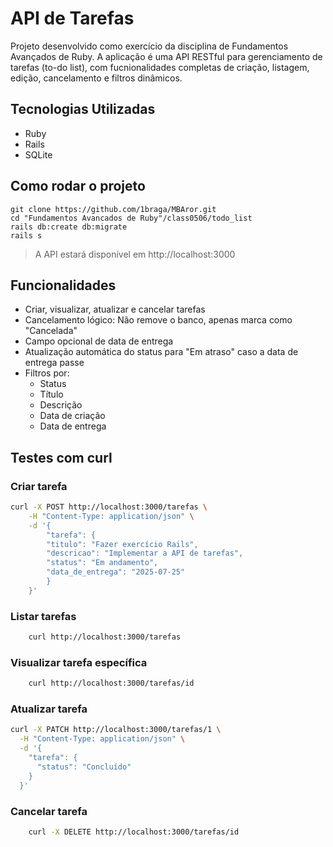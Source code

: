 # API de Tarefas
Projeto desenvolvido como exercício da disciplina de Fundamentos Avançados de Ruby.
A aplicação é uma API RESTful para gerenciamento de tarefas (to-do list), com fucnionalidades completas de criação, listagem, edição, cancelamento e filtros dinâmicos.

## Tecnologias Utilizadas
- Ruby
- Rails
- SQLite

## Como rodar o projeto
```
git clone https://github.com/1braga/MBAror.git
cd "Fundamentos Avancados de Ruby"/class0506/todo_list
rails db:create db:migrate
rails s
```
> A API estará disponível em http://localhost:3000

## Funcionalidades
- Criar, visualizar, atualizar e cancelar tarefas
- Cancelamento lógico: Não remove o banco, apenas marca como "Cancelada"
- Campo opcional de data de entrega
- Atualização automática do status para "Em atraso" caso a data de entrega passe
- Filtros por:
    - Status
    - Título
    - Descrição
    - Data de criação
    - Data de entrega

## Testes com curl
### Criar tarefa
```bash
curl -X POST http://localhost:3000/tarefas \
    -H "Content-Type: application/json" \
    -d '{
        "tarefa": {
        "titulo": "Fazer exercício Rails",
        "descricao": "Implementar a API de tarefas",
        "status": "Em andamento",
        "data_de_entrega": "2025-07-25"
        }
    }'
```
### Listar tarefas
```bash
    curl http://localhost:3000/tarefas
```
### Visualizar tarefa específica
```bash
    curl http://localhost:3000/tarefas/id
```
### Atualizar tarefa
```bash
curl -X PATCH http://localhost:3000/tarefas/1 \
  -H "Content-Type: application/json" \
  -d '{
    "tarefa": {
      "status": "Concluído"
    }
  }'
```
### Cancelar tarefa
```bash
    curl -X DELETE http://localhost:3000/tarefas/id
```
